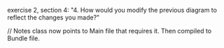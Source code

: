 exercise 2, section 4:
"4. How would you modify the previous diagram to reflect the changes you made?"

// Notes class now points to Main file that requires it. Then compiled to Bundle file.
